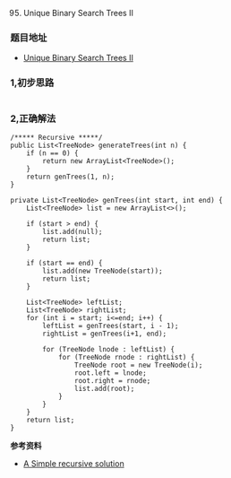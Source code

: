 95. Unique Binary Search Trees II

### 题目地址
- [Unique Binary Search Trees II](https://leetcode.com/problems/unique-binary-search-trees-ii/)

### 1,初步思路

```

```

### 2,正确解法

```
/***** Recursive *****/
public List<TreeNode> generateTrees(int n) {
    if (n == 0) {
        return new ArrayList<TreeNode>();
    }
    return genTrees(1, n);
}

private List<TreeNode> genTrees(int start, int end) {
    List<TreeNode> list = new ArrayList<>();

    if (start > end) {
        list.add(null);
        return list;
    }

    if (start == end) {
        list.add(new TreeNode(start));
        return list;
    }

    List<TreeNode> leftList;
    List<TreeNode> rightList;
    for (int i = start; i<=end; i++) {
        leftList = genTrees(start, i - 1);
        rightList = genTrees(i+1, end);

        for (TreeNode lnode : leftList) {
            for (TreeNode rnode : rightList) {
                TreeNode root = new TreeNode(i);
                root.left = lnode;
                root.right = rnode;
                list.add(root);
            }
        }
    }
    return list;
}

```

**参考资料**
- [A Simple recursive solution](https://leetcode.com/problems/unique-binary-search-trees-ii/discuss/31494/A-simple-recursive-solution)
